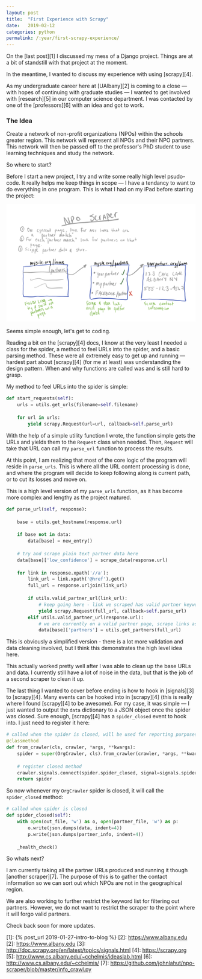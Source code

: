 ```yaml
---
layout: post
title:  "First Experience with Scrapy"
date:   2019-02-12
categories: python
permalink: /:year/first-scrapy-experience/
---
```


On the [last post][1] I discussed my mess of a Django project. Things are at a bit of standstill with
that project at the moment.


In the meantime, I wanted to discuss my experience with using [scrapy][4].

As my undergraduate career here at [UAlbany][2] is coming to a close — with hopes of continuing with
graduate studies — I wanted to get involved with [research][5] in our computer science department. I was
contacted by one of the [professors][6] with an idea and got to work.

### The Idea  
Create a network of non-profit organizations (NPOs) within the schools greater region. This network will 
represent all NPOs and their NPO partners. This network will then be passed off to the professor's 
PhD student to use learning techniques and study the network. 


So where to start?

Before I start a new project, I try and write some really high level psudo-code. It really helps me
keep things in scope — I have a tendancy to want to do everything in one program. This is what I had
on my iPad before starting the project:

![iPad Image](../assets/img/scrapy-1.png)

Seems simple enough, let's get to coding.

Reading a bit on the [scrapy][4] docs, I know at the very least I needed a class for the spider, 
a method to feel URLs into the spider, and a basic parsing method. These were all extremely easy to 
get up and running — hardest part about [scrapy][4] (for me at least) was understanding the design pattern. 
When and why functions are called was and is still hard to grasp.

My method to feel URLs into the spider is simple:
```python
def start_requests(self):
    urls = utils.get_urls(filename=self.filename)

    for url in urls:
        yield scrapy.Request(url=url, callback=self.parse_url)
```

With the help of a simple utility function I wrote, the function simple gets the URLs and yields them
to the ``Request`` class when needed. Then, ``Request`` will take that URL can call my ``parse_url`` function
to process the results.

At this point, I am realizing that most of the core logic of the program will reside in ``parse_urls``. This
is where all the URL content processing is done, and where the program will decide to keep following 
along is current path, or to cut its losses and move on.

This is a high level version of my ``parse_urls`` function, as it has become more complex and lengthy as the 
project matured.

```python
def parse_url(self, response):  

    base = utils.get_hostname(response.url)
    
    if base not in data:
        data[base] = new_entry()
      
    # try and scrape plain text partner data here
    data[base]['low_confidence'] = scrape_data(response.url) 
     
    for link in response.xpath('//a'):
        link_url = link.xpath('@href').get()
        full_url = response.urljoin(link_url)
        
        if utils.valid_partner_url(link_url):
            # keep going here - link we scraped has valid partner keywords
            yield scrapy.Request(full_url, callback=self.parse_url)
        elif utils.valid_partner_url(response.url):
            # we are currently on a valid partner page, scrape links as valid partners
            data[base]['partners'] = utils.get_partners(full_url)

```

This is obviously a simplified version - there is a lot more validation and data cleaning involved, but
I think this demonstrates the high level idea here. 

This actually worked pretty well after I was able to clean up the base URLs and data. I currently still 
have a lot of noise in the data, but that is the job of a second scraper to clean it up.

The last thing I wanted to cover before ending is how to hook in [signals][3] to [scrapy][4]. Many events can
be hooked into in [scrapy][4] (this is really where I found [scrapy][4] to be awesome). For my case, it was simple —
I just wanted to output the ``data`` dictionary to a JSON object once the spider was closed. Sure enough, [scrapy][4]
has a ``spider_closed`` event to hook into. I just need to register it here:

```python
# called when the spider is closed, will be used for reporting purposes
@classmethod
def from_crawler(cls, crawler, *args, **kwargs):
    spider = super(OrgCrawler, cls).from_crawler(crawler, *args, **kwargs)

    # register closed method
    crawler.signals.connect(spider.spider_closed, signal=signals.spider_closed)
    return spider
```

So now whenever my ``OrgCrawler`` spider is closed, it will call the ``spider_closed`` method:

```python
# called when spider is closed
def spider_closed(self):
    with open(out_file, 'w') as o, open(partner_file, 'w') as p:
        o.write(json.dumps(data, indent=4))
        p.write(json.dumps(partner_info, indent=4))

    _health_check()
```

So whats next?

I am currently taking all the partner URLs produced and running it though [another scraper][7]. The purpose
of this is to gather the contact information so we can sort out which NPOs are not in the geographical
region.

We are also working to further restrict the keyword list for filtering out partners. However, we do not want
to restrict the scraper to the point where it will forgo valid partners.

Check back soon for more updates.

[1]: {% post_url 2019-01-27-intro-to-blog %}
[2]: https://www.albany.edu
[2]: https://www.albany.edu
[3]: http://doc.scrapy.org/en/latest/topics/signals.html
[4]: https://scrapy.org
[5]: http://www.cs.albany.edu/~cchelmis/ideaslab.html
[6]: http://www.cs.albany.edu/~cchelmis/
[7]: https://github.com/johnlahut/npo-scraper/blob/master/info_crawl.py
